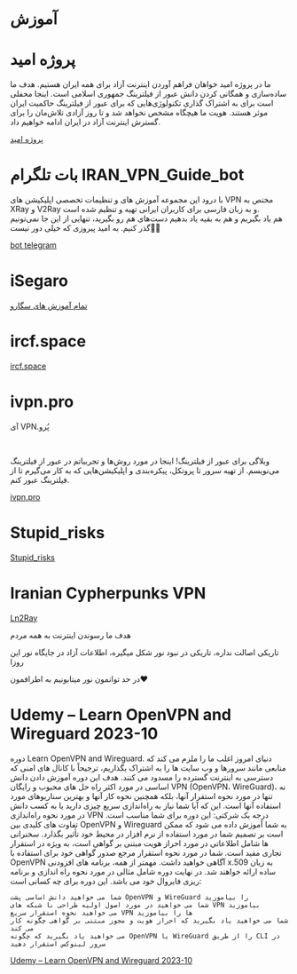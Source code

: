 # آموزش

# پروژه امید

ما در پروژه امید خواهان فراهم آوردن اینترنت آزاد برای همه ایران هستیم. هدف ما ساده‌سازی و همگانی کردن دانش عبور از فیلترینگ جمهوری اسلامی است. اینجا محفلی است برای به اشتراک گذاری تکنولوژی‌هایی که برای عبور از فیلترینگ حاکمیت ایران موثر هستند. هویت ما هیچگاه مشخص نخواهد شد و تا روز آزادی تلاش‌مان را برای گسترش اینترنت آزاد در ایران ادامه خواهیم داد.

[پروژه امید](https://github.com/iranxray/hope)

# بات تلگرام IRAN_VPN_Guide_bot

با درود
این مجموعه آموزش های و تنظیمات تخصصی اپلیکیشن های VPN مختص به XRay و V2Ray و به زبان فارسی برای کاربران ایرانی تهیه و تنظیم شده است.
</br>
هم یاد بگیریم و هم به بقیه یاد بدهیم
دست‌های هم رو بگیرید، تنهایی از این جا نمی‌تونیم گذر کنیم.
به امید پیروزی که خیلی دور نیست🤞🏽

[bot telegram](https://t.me/IRAN_VPN_Guide_bot)


# iSegaro

[تمام آموزش های سگارو](https://www.google.com/search?q=iSegaro+site:https://telegra.ph)


# ircf.space

[ircf.space](https://ircf.space/linkbox.php)


# ivpn.pro


آی VPN.پُرو

</br>

وبلاگی برای عبور از فیلترینگ!
اینجا در مورد روش‌ها و تجربیاتم در عبور از فیلترینگ می‌نویسم.
از تهیه سرور تا پروتکل، پیکره‌بندی و اپلیکیشن‌هایی که به کار می‌گیرم تا از فیلترینگ عبور کنم.


[ivpn.pro](https://ivpn.pro/)

# Stupid_risks

[Stupid_risks](https://linktr.ee/Stupid_risks)


# Iranian Cypherpunks VPN

[Ln2Ray](https://t.me/Ln2Ray)

هدف ما رسوندن اینترنت به همه مردم

تاریکی اصالت نداره، تاریکی در نبود نور شکل میگیره، اطلاعات آزاد در جایگاه نور این روزا

در حد توانمون نور میتابونیم به اطرافمون❤️

# Udemy – Learn OpenVPN and Wireguard 2023-10

دوره Learn OpenVPN and Wireguard. دنیای امروز اغلب ما را ملزم می کند که منابعی مانند سرورها و وب سایت ها را به اشتراک بگذاریم، ترجیحاً با کانال های امنی که دسترسی به اینترنت گسترده را مسدود می کنند. هدف این دوره آموزش دادن دانش اساسی در مورد اکثر راه حل های محبوب و رایگان VPN (OpenVPN، WireGuard)، نه تنها در مورد نحوه استقرار آنها، بلکه همچنین نحوه کار آنها و بهترین سناریوهای مورد استفاده آنها است. این که آیا شما نیاز به راه‌اندازی سریع چیزی دارید یا به کسب دانش در مورد نحوه راه‌اندازی VPN درجه یک شرکتی: این دوره برای شما مناسب است. تفاوت های کلیدی بین OpenVPN و Wireguard به شما آموزش داده می شود که ممکن است بر تصمیم شما در مورد استفاده از نرم افزار در محیط خود تأثیر بگذارد. سخنرانی ها شامل اطلاعاتی در مورد احراز هویت مبتنی بر گواهی است، به ویژه در استقرار تجاری مفید است. شما در مورد نحوه استقرار مرجع صدور گواهی خود برای استفاده با OpenVPN آگاهی خواهید داشت. مهمتر از همه، برنامه های افزودنی x.509 به زبان ساده ارائه خواهند شد. در نهایت دوره شامل مثالی در مورد نحوه راه اندازی و برنامه ریزی فایروال خود می باشد. این دوره برای چه کسانی است:

    شما می خواهید دانش اساسی پشت OpenVPN و WireGuard را بیاموزید
    شما می خواهید در مورد اصول اولیه طراحی با شبکه های VPN بیاموزید
    می خواهید نحوه استقرار سریع VPN ها را بیاموزید
    شما می خواهید یاد بگیرید که احراز هویت و مجوز مبتنی بر گواهی چگونه کار می کند
    می خواهید یاد بگیرید که چگونه OpenVPN یا WireGuard را از طریق CLI در سرور لینوکس استقرار دهید


[Udemy – Learn OpenVPN and Wireguard 2023-10](https://downloadly.ir/elearning/video-tutorials/learn-openvpn-and-wireguard/)
